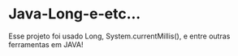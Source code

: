 # Java-Long-e-etc...
Esse projeto foi usado Long, System.currentMillis(), e entre outras ferramentas em JAVA!
